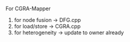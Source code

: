 For CGRA-Mapper

1. for node fusion -> DFG.cpp
2. for load/store -> CGRA.cpp
3. for heterogeneity -> update to owner already
